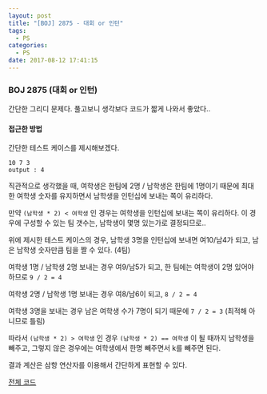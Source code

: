 ```yaml
---
layout: post
title: "[BOJ] 2875 - 대회 or 인턴"
tags:
  - PS
categories:
  - PS
date: 2017-08-12 17:41:15
---
```


### BOJ 2875 (대회 or 인턴)

간단한 그리디 문제다. 풀고보니 생각보다 코드가 짧게 나와서 좋았다..

#### 접근한 방법

간단한 테스트 케이스를 제시해보겠다.

```
10 7 3
output : 4
```

직관적으로 생각했을 때, 여학생은 한팀에 2명 / 남학생은 한팀에 1명이기 때문에 최대한 여학생 숫자를 유지하면서 남학생을 인턴십에 보내는 쪽이 유리하다.

만약 `(남학생 * 2) < 여학생` 인 경우는 여학생을 인턴십에 보내는 쪽이 유리하다. 이 경우에 구성할 수 있는 팀 갯수는, 남학생이 몇명 있는가로 결정되므로..

위에 제시한 테스트 케이스의 경우, 남학생 3명을 인턴십에 보내면 여10/남4가 되고, 남은 남학생 숫자만큼 팀을 짤 수 있다. (4팀)

여학생 1명 / 남학생 2명 보내는 경우 여9/남5가 되고, 한 팀에는 여학생이 2명 있어야 하므로 `9 / 2 = 4`

여학생 2명 / 남학생 1명 보내는 경우 여8/남6이 되고, `8 / 2 = 4`

여학생 3명을 보내는 경우 남은 여학생 수가 7명이 되기 때문에 `7 / 2 = 3`
(최적해 아니므로 틀림)

따라서 `(남학생 * 2) > 여학생` 인 경우 `(남학생 * 2) == 여학생` 이 될 때까지 남학생을 빼주고, 그렇지 않은 경우에는 여학생에서 한명 빼주면서 k를 빼주면 된다.

결과 계산은 삼항 연산자를 이용해서 간단하게 표현할 수 있다.

[전체 코드](https://github.com/joshua-qa/PS/blob/master/BOJ/2000/2875.java)
